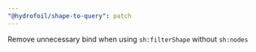 ```yaml
---
"@hydrofoil/shape-to-query": patch
---
```


Remove unnecessary bind when using `sh:filterShape` without `sh:nodes`
